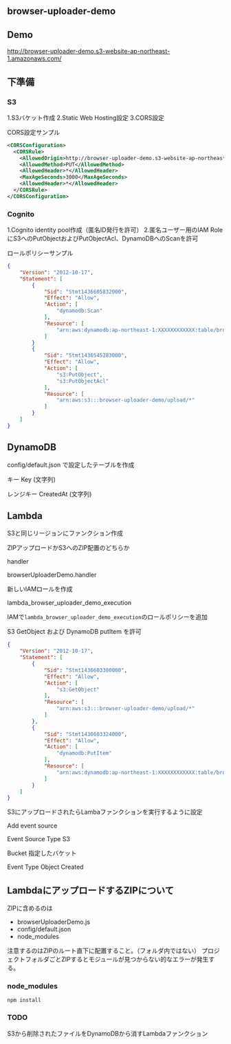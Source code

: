 browser-uploader-demo
---

## Demo

http://browser-uploader-demo.s3-website-ap-northeast-1.amazonaws.com/

## 下準備

### S3

1.S3バケット作成
2.Static Web Hosting設定
3.CORS設定

CORS設定サンプル

```xml
<CORSConfiguration>
  <CORSRule>
    <AllowedOrigin>http://browser-uploader-demo.s3-website-ap-northeast-1.amazonaws.com</AllowedOrigin>
    <AllowedMethod>PUT</AllowedMethod>
    <AllowedHeader>*</AllowedHeader>
    <MaxAgeSeconds>3000</MaxAgeSeconds>
    <AllowedHeader>*</AllowedHeader>
  </CORSRule>
</CORSConfiguration>
```

### Cognito

1.Cognito identity pool作成（匿名ID発行を許可）
2.匿名ユーザー用のIAM RoleにS3へのPutObjectおよびPutObjectAcl、DynamoDBへのScanを許可

ロールポリシーサンプル

```json
{
    "Version": "2012-10-17",
    "Statement": [
        {
            "Sid": "Stmt1436605832000",
            "Effect": "Allow",
            "Action": [
                "dynamodb:Scan"
            ],
            "Resource": [
                "arn:aws:dynamodb:ap-northeast-1:XXXXXXXXXXXX:table/browser-uploader-demo-uploads"
            ]
        }
        {
            "Sid": "Stmt1436545283000",
            "Effect": "Allow",
            "Action": [
                "s3:PutObject",
                "s3:PutObjectAcl"
            ],
            "Resource": [
                "arn:aws:s3:::browser-uploader-demo/upload/*"
            ]
        }
    ]
}
```

## DynamoDB

config/default.json で設定したテーブルを作成

キー Key (文字列)

レンジキー CreatedAt (文字列)

## Lambda

S3と同じリージョンにファンクション作成

ZIPアップロードかS3へのZIP配置のどちらか

handler

browserUploaderDemo.handler

新しいIAMロールを作成

lambda_browser_uploader_demo_execution

IAMで`lambda_browser_uploader_demo_execution`のロールポリシーを追加

S3 GetObject および DynamoDB putItem を許可

```json
{
    "Version": "2012-10-17",
    "Statement": [
        {
            "Sid": "Stmt1436603300000",
            "Effect": "Allow",
            "Action": [
                "s3:GetObject"
            ],
            "Resource": [
                "arn:aws:s3:::browser-uploader-demo/upload/*"
            ]
        },
        {
            "Sid": "Stmt1436603324000",
            "Effect": "Allow",
            "Action": [
                "dynamodb:PutItem"
            ],
            "Resource": [
                "arn:aws:dynamodb:ap-northeast-1:XXXXXXXXXXXX:table/browser-uploader-demo-uploads"
            ]
        }
    ]
}
```

S3にアップロードされたらLambaファンクションを実行するように設定

Add event source

Event Source Type S3

Bucket 指定したバケット

Event Type Object Created


## LambdaにアップロードするZIPについて

ZIPに含めるのは

- browserUploaderDemo.js
- config/default.json
- node_modules

注意するのはZIPのルート直下に配置すること。（フォルダ内ではない）
プロジェクトフォルダごとZIPするとモジュールが見つからない的なエラーが発生する。

### node_modules

```
npm install
```

### TODO

S3から削除されたファイルをDynamoDBから消すLambdaファンクション






